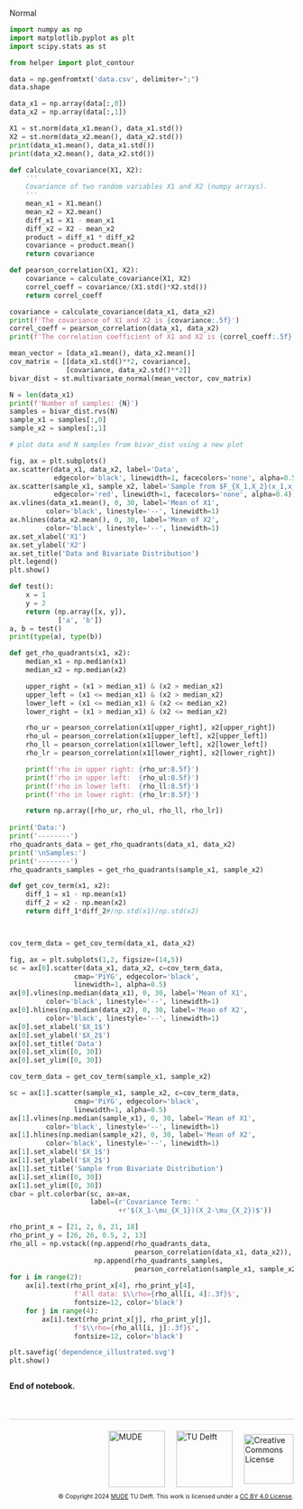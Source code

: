 <userStyle>Normal</userStyle>

```python
import numpy as np
import matplotlib.pyplot as plt
import scipy.stats as st

from helper import plot_contour
```

```python
data = np.genfromtxt('data.csv', delimiter=";")
data.shape

data_x1 = np.array(data[:,0])
data_x2 = np.array(data[:,1])

X1 = st.norm(data_x1.mean(), data_x1.std())
X2 = st.norm(data_x2.mean(), data_x2.std())
print(data_x1.mean(), data_x1.std())
print(data_x2.mean(), data_x2.std())

def calculate_covariance(X1, X2):
    '''
    Covariance of two random variables X1 and X2 (numpy arrays).
    '''
    mean_x1 = X1.mean()
    mean_x2 = X2.mean()
    diff_x1 = X1 - mean_x1
    diff_x2 = X2 - mean_x2
    product = diff_x1 * diff_x2
    covariance = product.mean()
    return covariance

def pearson_correlation(X1, X2):
    covariance = calculate_covariance(X1, X2)
    correl_coeff = covariance/(X1.std()*X2.std())
    return correl_coeff

covariance = calculate_covariance(data_x1, data_x2)
print(f'The covariance of X1 and X2 is {covariance:.5f}')
correl_coeff = pearson_correlation(data_x1, data_x2)
print(f'The correlation coefficient of X1 and X2 is {correl_coeff:.5f}')

mean_vector = [data_x1.mean(), data_x2.mean()]
cov_matrix = [[data_x1.std()**2, covariance],
              [covariance, data_x2.std()**2]]
bivar_dist = st.multivariate_normal(mean_vector, cov_matrix)
```

```python
N = len(data_x1)
print(f'Number of samples: {N}')
samples = bivar_dist.rvs(N)
sample_x1 = samples[:,0]
sample_x2 = samples[:,1]
```

```python
# plot data and N samples from bivar_dist using a new plot

fig, ax = plt.subplots()
ax.scatter(data_x1, data_x2, label='Data',
           edgecolor='black', linewidth=1, facecolors='none', alpha=0.5)
ax.scatter(sample_x1, sample_x2, label='Sample from $F_{X_1,X_2}(x_1,x_2)$',
           edgecolor='red', linewidth=1, facecolors='none', alpha=0.4)
ax.vlines(data_x1.mean(), 0, 30, label='Mean of X1',
         color='black', linestyle='--', linewidth=1)
ax.hlines(data_x2.mean(), 0, 30, label='Mean of X2',
         color='black', linestyle='--', linewidth=1)
ax.set_xlabel('X1')
ax.set_ylabel('X2')
ax.set_title('Data and Bivariate Distribution')
plt.legend()
plt.show()


```

```python
def test():
    x = 1
    y = 2
    return (np.array([x, y]),
            ['a', 'b'])
a, b = test()
print(type(a), type(b))
```

```python
def get_rho_quadrants(x1, x2):
    median_x1 = np.median(x1)
    median_x2 = np.median(x2)

    upper_right = (x1 > median_x1) & (x2 > median_x2)
    upper_left = (x1 <= median_x1) & (x2 > median_x2)
    lower_left = (x1 <= median_x1) & (x2 <= median_x2)
    lower_right = (x1 > median_x1) & (x2 <= median_x2)

    rho_ur = pearson_correlation(x1[upper_right], x2[upper_right])
    rho_ul = pearson_correlation(x1[upper_left], x2[upper_left])
    rho_ll = pearson_correlation(x1[lower_left], x2[lower_left])
    rho_lr = pearson_correlation(x1[lower_right], x2[lower_right])

    print(f'rho in upper right: {rho_ur:8.5f}')
    print(f'rho in upper left:  {rho_ul:8.5f}')
    print(f'rho in lower left:  {rho_ll:8.5f}')
    print(f'rho in lower right: {rho_lr:8.5f}')

    return np.array([rho_ur, rho_ul, rho_ll, rho_lr])
    
print('Data:')
print('--------')
rho_quadrants_data = get_rho_quadrants(data_x1, data_x2)
print('\nSamples:')
print('--------')
rho_quadrants_samples = get_rho_quadrants(sample_x1, sample_x2)
```

```python
def get_cov_term(x1, x2):
    diff_1 = x1 - np.mean(x1)
    diff_2 = x2 - np.mean(x2)
    return diff_1*diff_2#/np.std(x1)/np.std(x2)



cov_term_data = get_cov_term(data_x1, data_x2)

fig, ax = plt.subplots(1,2, figsize=(14,5))
sc = ax[0].scatter(data_x1, data_x2, c=cov_term_data,
                cmap='PiYG', edgecolor='black',
                linewidth=1, alpha=0.5)
ax[0].vlines(np.median(data_x1), 0, 30, label='Mean of X1',
         color='black', linestyle='--', linewidth=1)
ax[0].hlines(np.median(data_x2), 0, 30, label='Mean of X2',
         color='black', linestyle='--', linewidth=1)
ax[0].set_xlabel('$X_1$')
ax[0].set_ylabel('$X_2$')
ax[0].set_title('Data')
ax[0].set_xlim([0, 30])
ax[0].set_ylim([0, 30])

cov_term_data = get_cov_term(sample_x1, sample_x2)

sc = ax[1].scatter(sample_x1, sample_x2, c=cov_term_data,
                cmap='PiYG', edgecolor='black',
                linewidth=1, alpha=0.5)
ax[1].vlines(np.median(sample_x1), 0, 30, label='Mean of X1',
         color='black', linestyle='--', linewidth=1)
ax[1].hlines(np.median(sample_x2), 0, 30, label='Mean of X2',
         color='black', linestyle='--', linewidth=1)
ax[1].set_xlabel('$X_1$')
ax[1].set_ylabel('$X_2$')
ax[1].set_title('Sample from Bivariate Distribution')
ax[1].set_xlim([0, 30])
ax[1].set_ylim([0, 30])
cbar = plt.colorbar(sc, ax=ax,
                    label=(r'Covariance Term: '
                           +r'$(X_1-\mu_{X_1})(X_2-\mu_{X_2})$'))

rho_print_x = [21, 2, 6, 21, 18]
rho_print_y = [26, 26, 0.5, 2, 13]
rho_all = np.vstack((np.append(rho_quadrants_data,
                               pearson_correlation(data_x1, data_x2)),
                     np.append(rho_quadrants_samples,
                               pearson_correlation(sample_x1, sample_x2))))
for i in range(2):
    ax[i].text(rho_print_x[4], rho_print_y[4],
                f'All data: $\\rho={rho_all[i, 4]:.3f}$',
                fontsize=12, color='black')
    for j in range(4):
        ax[i].text(rho_print_x[j], rho_print_y[j],
                f'$\\rho={rho_all[i, j]:.3f}$',
                fontsize=12, color='black')

plt.savefig('dependence_illustrated.svg')
plt.show()
```

```python

```

<!-- #region -->
**End of notebook.**

<div style="margin-top: 50px; padding-top: 20px; border-top: 1px solid #ccc;">
  <div style="display: flex; justify-content: flex-end; gap: 20px; align-items: center;">
    <a rel="MUDE" href="http://mude.citg.tudelft.nl/">
      <img alt="MUDE" style="width:100px; height:auto;" src="https://gitlab.tudelft.nl/mude/public/-/raw/main/mude-logo/MUDE_Logo-small.png" />
    </a>
    <a rel="TU Delft" href="https://www.tudelft.nl/en/ceg">
      <img alt="TU Delft" style="width:100px; height:auto;" src="https://gitlab.tudelft.nl/mude/public/-/raw/main/tu-logo/TU_P1_full-color.png" />
    </a>
    <a rel="license" href="http://creativecommons.org/licenses/by/4.0/">
      <img alt="Creative Commons License" style="width:88px; height:auto;" src="https://i.creativecommons.org/l/by/4.0/88x31.png" />
    </a>
  </div>
  <div style="font-size: 75%; margin-top: 10px; text-align: right;">
    &copy; Copyright 2024 <a rel="MUDE" href="http://mude.citg.tudelft.nl/">MUDE</a> TU Delft. 
    This work is licensed under a <a rel="license" href="http://creativecommons.org/licenses/by/4.0/">CC BY 4.0 License</a>.
  </div>
</div>


<!--tested with WS_2_8_solution.ipynb-->
<!-- #endregion -->
